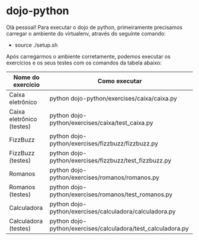 # dojo-python

Olá pessoal! Para executar o dojo de python, primeiramente precisamos carregar o ambiente do virtualenv, através do seguinte comando:

* source ./setup.sh

Após carregarmos o ambiente corretamente, podemos executar os exercícios e os seus testes com os comandos da tabela abaixo:

Nome do exercício | Como executar
------------ | -------------
Caixa eletrônico | python dojo-python/exercises/caixa/caixa.py
Caixa eletrônico (testes) | python dojo-python/exercises/caixa/test_caixa.py
FizzBuzz | python dojo-python/exercises/fizzbuzz/fizzbuzz.py
FizzBuzz (testes) | python dojo-python/exercises/fizzbuzz/test_fizzbuzz.py
Romanos | python dojo-python/exercises/romanos/romanos.py
Romanos (testes) | python dojo-python/exercises/romanos/test_romanos.py
Calculadora | python dojo-python/exercises/calculadora/calculadora.py
Calculadora (testes) | python dojo-python/exercises/calculadora/test_calculadora.py

